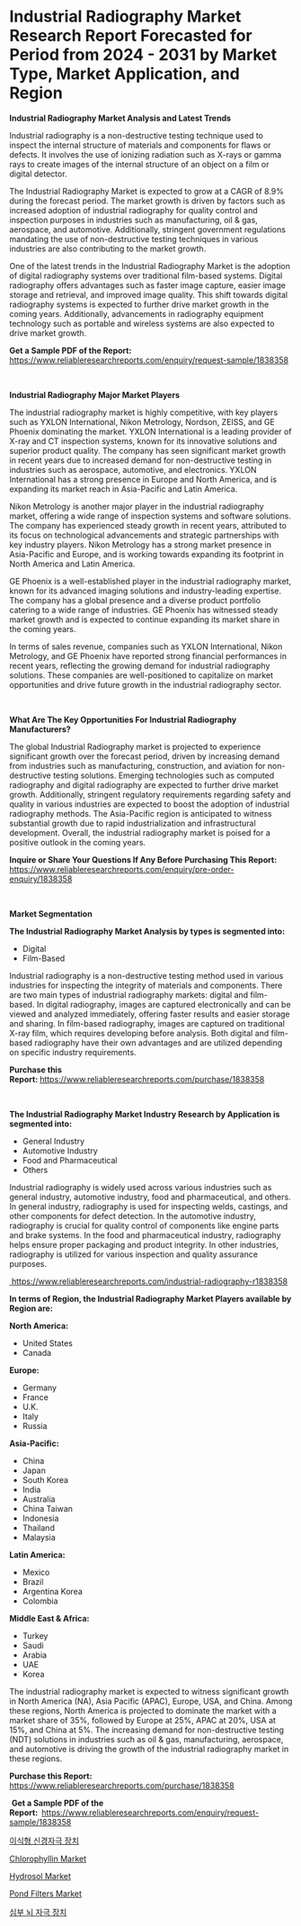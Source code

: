 <p><h1>Industrial Radiography Market Research Report Forecasted for Period from 2024 -  2031 by Market Type, Market Application, and Region</h1></p><p><strong>Industrial Radiography Market Analysis and Latest Trends</strong></p>
<p><p>Industrial radiography is a non-destructive testing technique used to inspect the internal structure of materials and components for flaws or defects. It involves the use of ionizing radiation such as X-rays or gamma rays to create images of the internal structure of an object on a film or digital detector.</p><p>The Industrial Radiography Market is expected to grow at a CAGR of 8.9% during the forecast period. The market growth is driven by factors such as increased adoption of industrial radiography for quality control and inspection purposes in industries such as manufacturing, oil & gas, aerospace, and automotive. Additionally, stringent government regulations mandating the use of non-destructive testing techniques in various industries are also contributing to the market growth.</p><p>One of the latest trends in the Industrial Radiography Market is the adoption of digital radiography systems over traditional film-based systems. Digital radiography offers advantages such as faster image capture, easier image storage and retrieval, and improved image quality. This shift towards digital radiography systems is expected to further drive market growth in the coming years. Additionally, advancements in radiography equipment technology such as portable and wireless systems are also expected to drive market growth.</p></p>
<p><strong>Get a Sample PDF of the Report:&nbsp;</strong> <a href="https://www.reliableresearchreports.com/enquiry/request-sample/1838358">https://www.reliableresearchreports.com/enquiry/request-sample/1838358</a></p>
<p>&nbsp;</p>
<p><strong>Industrial Radiography Major Market Players</strong></p>
<p><p>The industrial radiography market is highly competitive, with key players such as YXLON International, Nikon Metrology, Nordson, ZEISS, and GE Phoenix dominating the market. YXLON International is a leading provider of X-ray and CT inspection systems, known for its innovative solutions and superior product quality. The company has seen significant market growth in recent years due to increased demand for non-destructive testing in industries such as aerospace, automotive, and electronics. YXLON International has a strong presence in Europe and North America, and is expanding its market reach in Asia-Pacific and Latin America.</p><p>Nikon Metrology is another major player in the industrial radiography market, offering a wide range of inspection systems and software solutions. The company has experienced steady growth in recent years, attributed to its focus on technological advancements and strategic partnerships with key industry players. Nikon Metrology has a strong market presence in Asia-Pacific and Europe, and is working towards expanding its footprint in North America and Latin America.</p><p>GE Phoenix is a well-established player in the industrial radiography market, known for its advanced imaging solutions and industry-leading expertise. The company has a global presence and a diverse product portfolio catering to a wide range of industries. GE Phoenix has witnessed steady market growth and is expected to continue expanding its market share in the coming years.</p><p>In terms of sales revenue, companies such as YXLON International, Nikon Metrology, and GE Phoenix have reported strong financial performances in recent years, reflecting the growing demand for industrial radiography solutions. These companies are well-positioned to capitalize on market opportunities and drive future growth in the industrial radiography sector.</p></p>
<p>&nbsp;</p>
<p><strong>What Are The Key Opportunities For Industrial Radiography Manufacturers?</strong></p>
<p><p>The global Industrial Radiography market is projected to experience significant growth over the forecast period, driven by increasing demand from industries such as manufacturing, construction, and aviation for non-destructive testing solutions. Emerging technologies such as computed radiography and digital radiography are expected to further drive market growth. Additionally, stringent regulatory requirements regarding safety and quality in various industries are expected to boost the adoption of industrial radiography methods. The Asia-Pacific region is anticipated to witness substantial growth due to rapid industrialization and infrastructural development. Overall, the industrial radiography market is poised for a positive outlook in the coming years.</p></p>
<p><strong>Inquire or Share Your Questions If Any Before Purchasing This Report:</strong> <a href="https://www.reliableresearchreports.com/enquiry/pre-order-enquiry/1838358">https://www.reliableresearchreports.com/enquiry/pre-order-enquiry/1838358</a></p>
<p>&nbsp;</p>
<p><strong>Market Segmentation</strong></p>
<p><strong>The Industrial Radiography Market Analysis by types is segmented into:</strong></p>
<p><ul><li>Digital</li><li>Film-Based</li></ul></p>
<p><p>Industrial radiography is a non-destructive testing method used in various industries for inspecting the integrity of materials and components. There are two main types of industrial radiography markets: digital and film-based. In digital radiography, images are captured electronically and can be viewed and analyzed immediately, offering faster results and easier storage and sharing. In film-based radiography, images are captured on traditional X-ray film, which requires developing before analysis. Both digital and film-based radiography have their own advantages and are utilized depending on specific industry requirements.</p></p>
<p><strong>Purchase this Report:&nbsp;</strong><a href="https://www.reliableresearchreports.com/purchase/1838358">https://www.reliableresearchreports.com/purchase/1838358</a></p>
<p>&nbsp;</p>
<p><strong>The Industrial Radiography Market Industry Research by Application is segmented into:</strong></p>
<p><ul><li>General Industry</li><li>Automotive Industry</li><li>Food and Pharmaceutical</li><li>Others</li></ul></p>
<p><p>Industrial radiography is widely used across various industries such as general industry, automotive industry, food and pharmaceutical, and others. In general industry, radiography is used for inspecting welds, castings, and other components for defect detection. In the automotive industry, radiography is crucial for quality control of components like engine parts and brake systems. In the food and pharmaceutical industry, radiography helps ensure proper packaging and product integrity. In other industries, radiography is utilized for various inspection and quality assurance purposes.</p></p>
<p><a href="https://www.reliableresearchreports.com/industrial-radiography-r1838358">&nbsp;https://www.reliableresearchreports.com/industrial-radiography-r1838358</a></p>
<p><strong>In terms of Region, the Industrial Radiography Market Players available by Region are:</strong></p>
<p>
    <p> <strong> North America: </strong>
        <ul>
            <li>United States</li>
            <li>Canada</li>
        </ul>
        </p> 
    <p> <strong> Europe: </strong>
        <ul>
            <li>Germany</li>
            <li>France</li>
            <li>U.K.</li>
            <li>Italy</li>
            <li>Russia</li>
        </ul>
        </p> 
    <p> <strong> Asia-Pacific: </strong>
        <ul>
            <li>China</li>
            <li>Japan</li>
            <li>South Korea</li>
            <li>India</li>
            <li>Australia</li>
            <li>China Taiwan</li>
            <li>Indonesia</li>
            <li>Thailand</li>
            <li>Malaysia</li>
        </ul>
        </p> 
    <p> <strong> Latin America: </strong>
        <ul>
            <li>Mexico</li>
            <li>Brazil</li>
            <li>Argentina Korea</li>
            <li>Colombia</li>
        </ul>
        </p> 
    <p> <strong> Middle East & Africa: </strong>
        <ul>
            <li>Turkey</li>
            <li>Saudi</li>
            <li>Arabia</li>
            <li>UAE</li>
            <li>Korea</li>
        </ul>
    </p>
    </p>
<p><p>The industrial radiography market is expected to witness significant growth in North America (NA), Asia Pacific (APAC), Europe, USA, and China. Among these regions, North America is projected to dominate the market with a market share of 35%, followed by Europe at 25%, APAC at 20%, USA at 15%, and China at 5%. The increasing demand for non-destructive testing (NDT) solutions in industries such as oil & gas, manufacturing, aerospace, and automotive is driving the growth of the industrial radiography market in these regions.</p></p>
<p><strong>Purchase this Report: </strong><a href="https://www.reliableresearchreports.com/purchase/1838358">https://www.reliableresearchreports.com/purchase/1838358</a></p>
<p>&nbsp;<strong>Get a Sample PDF of the Report:&nbsp;&nbsp;</strong><a href="https://www.reliableresearchreports.com/enquiry/request-sample/1838358">https://www.reliableresearchreports.com/enquiry/request-sample/1838358</a></p>
<p><strong></strong></p>
<p><p><a href="https://github.com/TrevorKruvalis5678/Market-Research-Report-List-1/blob/main/644593029087.md">이식형 신경자극 장치</a></p><p><a href="https://issuu.com/reportprime-2/docs/chlorophyllin-market-size-2030.pptx">Chlorophyllin Market</a></p><p><a href="https://issuu.com/reportprime-2/docs/hydrosol-market-size-2030.pptx">Hydrosol Market</a></p><p><a href="https://github.com/zjyglelu/Market-Research-Report-List-2/blob/main/pond-filters-market.md">Pond Filters Market</a></p><p><a href="https://github.com/lzuwsfreyoq70/Market-Research-Report-List-1/blob/main/794879129086.md">심부 뇌 자극 장치</a></p></p>